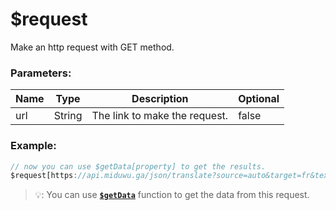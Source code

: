 # $request

 Make an http request with GET method.

### Parameters:
| Name | Type | Description | Optional |
| ---- | ---- | ----------- | -------- |
|  url | String | The link to make the request. | false |

### Example:

```js
// now you can use $getData[property] to get the results.
$request[https://api.miduwu.ga/json/translate?source=auto&target=fr&text=Hello+world]
```
> 💡: You can use [**`$getData`**](/functions/$getData.md) function to get the data from this request.

